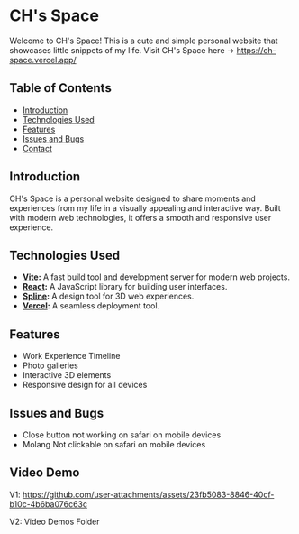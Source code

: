 # CH's Space

Welcome to CH's Space! This is a cute and simple personal website that showcases little snippets of my life.
Visit CH's Space here -> https://ch-space.vercel.app/ 

## Table of Contents
- [Introduction](#introduction)
- [Technologies Used](#technologies-used)
- [Features](#features)
- [Issues and Bugs](#issues-and-bugs)
- [Contact](#contact)

## Introduction
CH's Space is a personal website designed to share moments and experiences from my life in a visually appealing and interactive way. Built with modern web technologies, it offers a smooth and responsive user experience.

## Technologies Used
- **[Vite](https://vitejs.dev/):** A fast build tool and development server for modern web projects.
- **[React](https://reactjs.org/):** A JavaScript library for building user interfaces.
- **[Spline](https://spline.design/):** A design tool for 3D web experiences.
- **[Vercel](https://vercel.com/signup):** A seamless deployment tool.

## Features
- Work Experience Timeline
- Photo galleries
- Interactive 3D elements
- Responsive design for all devices

## Issues and Bugs
- Close button not working on safari on mobile devices
- Molang Not clickable on safari on mobile devices


## Video Demo
V1: https://github.com/user-attachments/assets/23fb5083-8846-40cf-b10c-4b6ba076c63c

V2: Video Demos Folder